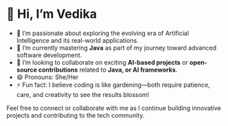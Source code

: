 # 👋 Hi, I’m Vedika
- 👀 I’m passionate about exploring the evolving era of Artificial Intelligence and its real-world applications.  
- 🌱 I’m currently mastering **Java** as part of my journey toward advanced software development.  
- 💞️ I’m looking to collaborate on exciting **AI-based projects** or **open-source contributions** related to **Java, or AI frameworks**.  
- 😄 Pronouns: She/Her  
- ⚡ Fun fact: I believe coding is like gardening—both require patience, care, and creativity to see the results blossom!  

Feel free to connect or collaborate with me as I continue building innovative projects and contributing to the tech community.

<!---
Vedika-Sd/Vedika-Sd is a ✨ special ✨ repository because its `README.md` (this file) appears on your GitHub profile.
You can click the Preview link to take a look at your changes.
--->
